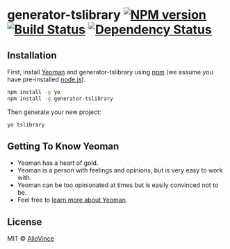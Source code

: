 # generator-tslibrary [![NPM version][npm-image]][npm-url] [![Build Status][travis-image]][travis-url] [![Dependency Status][daviddm-image]][daviddm-url]
> 

## Installation

First, install [Yeoman](http://yeoman.io) and generator-tslibrary using [npm](https://www.npmjs.com/) (we assume you have pre-installed [node.js](https://nodejs.org/)).

```bash
npm install -g yo
npm install -g generator-tslibrary
```

Then generate your new project:

```bash
yo tslibrary
```

## Getting To Know Yeoman

 * Yeoman has a heart of gold.
 * Yeoman is a person with feelings and opinions, but is very easy to work with.
 * Yeoman can be too opinionated at times but is easily convinced not to be.
 * Feel free to [learn more about Yeoman](http://yeoman.io/).

## License

MIT © [AlloVince]()


[npm-image]: https://badge.fury.io/js/generator-tslibrary.svg
[npm-url]: https://npmjs.org/package/generator-tslibrary
[travis-image]: https://travis-ci.org/AlloVince/generator-tslibrary.svg?branch=master
[travis-url]: https://travis-ci.org/AlloVince/generator-tslibrary
[daviddm-image]: https://david-dm.org/AlloVince/generator-tslibrary.svg?theme=shields.io
[daviddm-url]: https://david-dm.org/AlloVince/generator-tslibrary
